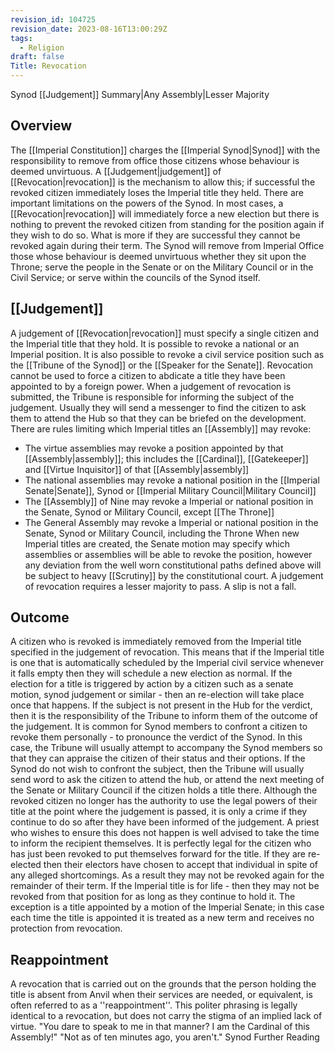 ```yaml
---
revision_id: 104725
revision_date: 2023-08-16T13:00:29Z
tags:
  - Religion
draft: false
Title: Revocation
---
```

Synod [[Judgement]] Summary|Any Assembly|Lesser Majority
## Overview
The [[Imperial Constitution]] charges the [[Imperial Synod|Synod]] with the responsibility to remove from office those citizens whose behaviour is deemed unvirtuous. A [[Judgement|judgement]] of [[Revocation|revocation]] is the mechanism to allow this; if successful the revoked citizen immediately loses the Imperial title they held.
There are important limitations on the powers of the Synod. In most cases, a [[Revocation|revocation]] will immediately force a new election but there is nothing to prevent the revoked citizen from standing for the position again if they wish to do so. What is more if they are successful they cannot be revoked again during their term. 
The Synod will remove from Imperial Office those whose behaviour is deemed unvirtuous whether they sit upon the Throne; serve the people in the Senate or on the Military Council or in the Civil Service; or serve within the councils of the Synod itself.
## [[Judgement]]
A judgement of [[Revocation|revocation]] must specify a single citizen and the Imperial title that they hold. It is possible to revoke a national or an Imperial position. It is also possible to revoke a  civil service position such as the [[Tribune of the Synod]] or the [[Speaker for the Senate]]. Revocation cannot be used to force a citizen to abdicate a title they have been appointed to by a foreign power.
When a judgement of revocation is submitted, the Tribune is responsible for informing the subject of the judgement. Usually they will send a messenger to find the citizen to ask them to attend the Hub so that they can be briefed on the development.
There are rules limiting which Imperial titles an [[Assembly]] may revoke:
* The virtue assemblies may revoke a position appointed by that [[Assembly|assembly]]; this includes the [[Cardinal]], [[Gatekeeper]] and [[Virtue Inquisitor]] of that [[Assembly|assembly]]
* The national assemblies may revoke a national position in the [[Imperial Senate|Senate]], Synod or [[Imperial Military Council|Military Council]]
* The [[Assembly]] of Nine may revoke a Imperial or national position in the Senate, Synod or Military Council, except [[The Throne]]
* The General Assembly may revoke a  Imperial or national position in the Senate, Synod or Military Council, including the Throne
When new Imperial titles are created, the Senate motion may specify which assemblies or assemblies will be able to revoke the position, however any deviation from the well worn constitutional paths defined above will be subject to heavy [[Scrutiny]] by the constitutional court.
A judgement of revocation requires a lesser majority to pass. 
A slip is not a fall.
## Outcome
A citizen who is revoked is immediately removed from the Imperial title specified in the judgement of revocation. This means that if the Imperial title is one that is automatically scheduled by the Imperial civil service whenever it falls empty then they will schedule a new election as normal. If the election for a title is triggered by action by a citizen such as a senate motion, synod judgement or similar - then an re-election will take place once that happens.
If the subject is not present in the Hub for the verdict, then it is the responsibility of the Tribune to inform them of the outcome of the judgement. It is common for Synod members to confront a citizen to revoke them personally - to pronounce the verdict of the Synod. In this case, the Tribune will usually attempt to accompany the Synod members so that they can appraise the citizen of their status and their options.
If the Synod do not wish to confront the subject, then the Tribune will usually send word to ask the citizen to attend the hub, or attend the next meeting of the Senate or Military Council if the citizen holds a title there. Although the revoked citizen no longer has the authority to use the legal powers of their title at the point where the judgement is passed, it is only a crime if they continue to do so after they have been informed of the judgement. A priest who wishes to ensure this does not happen is well advised to take the time to inform the recipient themselves.
It is perfectly legal for the citizen who has just been revoked to put themselves forward for the title. If they are re-elected then their electors have chosen to accept that individual in spite of any alleged shortcomings. As a result they may not be revoked again for the remainder of their term. If the Imperial title is for life - then they may not be revoked from that position for as long as they continue to hold it. The exception is a title appointed by a motion of the Imperial Senate; in this case each time the title is appointed it is treated as a new term and receives no protection from revocation.
## Reappointment
A revocation that is carried out on the grounds that the person holding the title is absent from Anvil when their services are needed, or equivalent, is often referred to as a ''reappointment''. This politer phrasing is legally identical to a revocation, but does not carry the stigma of an implied lack of virtue.
"You dare to speak to me in that manner? I am the Cardinal of this Assembly!"
"Not as of ten minutes ago, you aren't."
Synod Further Reading